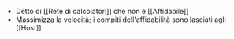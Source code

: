 - Detto di [[Rete di calcolatori]] che non è [[Affidabile]]
- Massimizza la velocità; i compiti dell'affidabilità sono lasciati agli [[Host]]